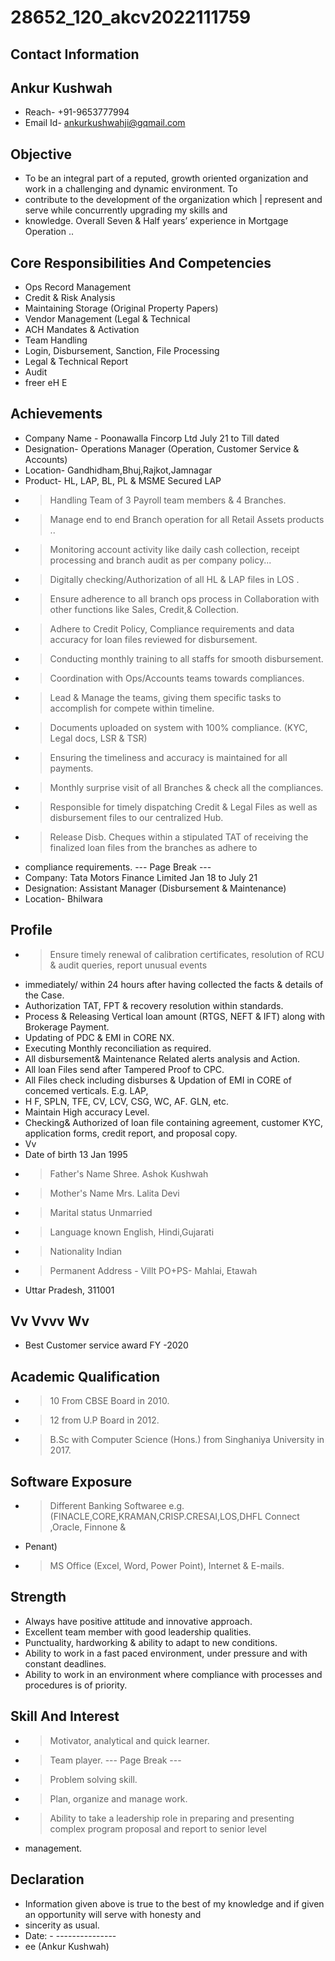 # 28652_120_akcv2022111759

## Contact Information



## Ankur Kushwah

* Reach- +91-9653777994
* Email Id- ankurkushwahji@gqmail.com


## Objective

* To be an integral part of a reputed, growth oriented organization and work in a challenging and dynamic environment. To
* contribute to the development of the organization which | represent and serve while concurrently upgrading my skills and
* knowledge. Overall Seven & Half years’ experience in Mortgage Operation ..


## Core Responsibilities And Competencies

* Ops Record Management
* Credit & Risk Analysis
* Maintaining Storage (Original Property Papers)
* Vendor Management (Legal & Technical
* ACH Mandates & Activation
* Team Handling
* Login, Disbursement, Sanction, File Processing
* Legal & Technical Report
* Audit
* freer eH E


## Achievements

* Company Name - Poonawalla Fincorp Ltd July 21 to Till dated
* Designation- Operations Manager (Operation, Customer Service & Accounts)
* Location- Gandhidham,Bhuj,Rajkot,Jamnagar
* Product- HL, LAP, BL, PL & MSME Secured LAP
* > Handling Team of 3 Payroll team members & 4 Branches.
* > Manage end to end Branch operation for all Retail Assets products ..
* > Monitoring account activity like daily cash collection, receipt processing and branch audit as per company policy...
* > Digitally checking/Authorization of all HL & LAP files in LOS .
* > Ensure adherence to all branch ops process in Collaboration with other functions like Sales, Credit,& Collection.
* > Adhere to Credit Policy, Compliance requirements and data accuracy for loan files reviewed for disbursement.
* > Conducting monthly training to all staffs for smooth disbursement.
* > Coordination with Ops/Accounts teams towards compliances.
* > Lead & Manage the teams, giving them specific tasks to accomplish for compete within timeline.
* > Documents uploaded on system with 100% compliance. (KYC, Legal docs, LSR & TSR)
* > Ensuring the timeliness and accuracy is maintained for all payments.
* > Monthly surprise visit of all Branches & check all the compliances.
* > Responsible for timely dispatching Credit & Legal Files as well as disbursement files to our centralized Hub.
* > Release Disb. Cheques within a stipulated TAT of receiving the finalized loan files from the branches as adhere to
* compliance requirements.
--- Page Break ---
* Company: Tata Motors Finance Limited Jan 18 to July 21
* Designation: Assistant Manager (Disbursement & Maintenance)
* Location- Bhilwara


## Profile

* > Ensure timely renewal of calibration certificates, resolution of RCU & audit queries, report unusual events
* immediately/ within 24 hours after having collected the facts & details of the Case.
* Authorization TAT, FPT & recovery resolution within standards.
* Process & Releasing Vertical loan amount (RTGS, NEFT & IFT) along with Brokerage Payment.
* Updating of PDC & EMI in CORE NX.
* Executing Monthly reconciliation as required.
* All disbursement& Maintenance Related alerts analysis and Action.
* All loan Files send after Tampered Proof to CPC.
* All Files check including disburses & Updation of EMI in CORE of concemed verticals. E.g. LAP,
* H F, SPLN, TFE, CV, LCV, CSG, WC, AF. GLN, etc.
* Maintain High accuracy Level.
* Checking& Authorized of loan file containing agreement, customer KYC, application forms, credit report, and proposal copy.
* Vv
* Date of birth 13 Jan 1995
* > Father's Name Shree. Ashok Kushwah
* > Mother's Name Mrs. Lalita Devi
* > Marital status Unmarried
* > Language known English, Hindi,Gujarati
* > Nationality Indian
* > Permanent Address - Villt PO+PS- Mahlai, Etawah
* Uttar Pradesh, 311001


## Vv Vvvv Wv

* Best Customer service award FY -2020


## Academic Qualification

* > 10 From CBSE Board in 2010.
* > 12 from U.P Board in 2012.
* > B.Sc with Computer Science (Hons.) from Singhaniya University in 2017.


## Software Exposure

* > Different Banking Softwaree e.g. (FINACLE,CORE,KRAMAN,CRISP.CRESAI,LOS,DHFL Connect ,Oracle, Finnone &
* Penant)
* > MS Office (Excel, Word, Power Point), Internet & E-mails.


## Strength

* Always have positive attitude and innovative approach.
* Excellent team member with good leadership qualities.
* Punctuality, hardworking & ability to adapt to new conditions.
* Ability to work in a fast paced environment, under pressure and with constant deadlines.
* Ability to work in an environment where compliance with processes and procedures is of priority.


## Skill And Interest

* > Motivator, analytical and quick learner.
* > Team player.
--- Page Break ---
* > Problem solving skill.
* > Plan, organize and manage work.
* > Ability to take a leadership role in preparing and presenting complex program proposal and report to senior level
* management.


## Declaration

* Information given above is true to the best of my knowledge and if given an opportunity will serve with honesty and
* sincerity as usual.
* Date: - ---------------
* ee (Ankur Kushwah)

